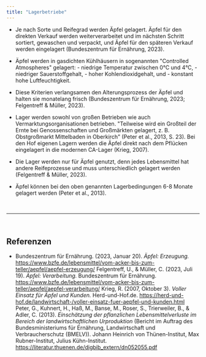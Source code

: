 ```yaml
---
title: "Lagerbetriebe"
---
```


- Je nach Sorte und Reifegrad werden Äpfel gelagert. Äpfel für den direkten Verkauf werden weiterverarbeitet und im nächsten Schritt sortiert, gewaschen und verpackt, und Äpfel für den späteren Verkauf werden eingelagert (Bundeszentrum für Ernährung, 2023).
- Äpfel werden in gasdichten Kühlhäusern in sogenannten "Controlled Atmospheres" gelagert:
      - niedrige Temperatur zwischen 0°C und 4°C,
      - niedriger Sauerstoffgehalt,
      - hoher Kohlendioxidgehalt, und
      - konstant hohe Luftfeuchtigkeit. 

- Diese Kriterien verlangsamen den Alterungsprozess der Äpfel und halten sie monatelang frisch (Bundeszentrum für Ernährung, 2023; Felgentreff & Müller, 2023).

- Lager werden sowohl von großen Betrieben wie auch Vermarktungsorganisationen betrieben. "Teilweise wird ein Großteil der Ernte bei Genossenschaften und Großmärkten gelagert, z. B. Obstgroßmarkt Mittelbaden in Oberkirch" (Peter et al., 2013, S. 23). Bei den Hof eigenen Lagern werden die Äpfel direkt nach dem Pflücken eingelagert in die modernen CA-Lager (Krieg, 2007).
- Die Lager werden nur für Äpfel genutzt, denn jedes Lebensmittel hat andere Reifeprozesse und muss unterschiedlich gelagert werden (Felgentreff & Müller, 2023).
- Äpfel können bei den oben genannten Lagerbedingungen 6-8 Monate gelagert werden (Peter et al., 2013).




<br>

---

<br> 

## Referenzen
- Bundeszentrum für Ernährung. (2023, Januar 20). *Äpfel: Erzeugung.* <https://www.bzfe.de/lebensmittel/vom-acker-bis-zum-teller/aepfel/aepfel-erzeugung/>
Felgentreff, U., & Müller, C. (2023, Juli 19). *Äpfel: Verarbeitung.* Bundeszentrum für Ernährung. <https://www.bzfe.de/lebensmittel/vom-acker-bis-zum-teller/aepfel/aepfel-verarbeitung/>
Krieg, R. (2007, Oktober 3). *Voller Einsatz für Äpfel und Kunden.* Herd-und-Hof.de. <https://herd-und-hof.de/landwirtschaft-/voller-einsatz-fuer-aepfel-und-kunden.html>
Peter, G., Kuhnert, H., Haß, M., Banse, M., Roser, S., Trierweiler, B., & Adler, C. (2013). *Einschätzung der pflanzlichen Lebensmittelverluste im Bereich der landwirtschaftlichen Urproduktion* (Bericht im Auftrag des Bundesministeriums für Ernährung, Landwirtschaft und Verbraucherschutz (BMELV)). Johann Heinrich von Thünen-Institut, Max Rubner-Institut, Julius Kühn-Institut. <https://literatur.thuenen.de/digbib_extern/dn052055.pdf>


